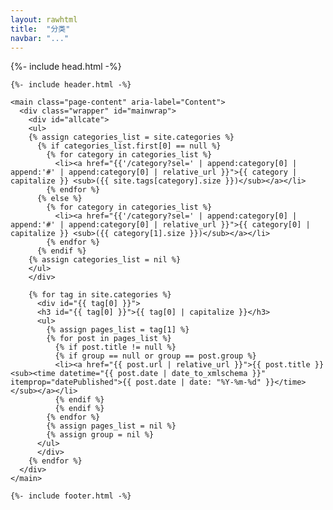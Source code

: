 ```yaml
---
layout: rawhtml
title:  "分类"
navbar: "..."
---
```


<html lang="zh-cn">

  {%- include head.html -%}

  <body>

    {%- include header.html -%}

    <main class="page-content" aria-label="Content">
      <div class="wrapper" id="mainwrap">
        <div id="allcate">
        <ul>
        {% assign categories_list = site.categories %}
          {% if categories_list.first[0] == null %}
            {% for category in categories_list %}
              <li><a href="{{'/category?sel=' | append:category[0] | append:'#' | append:category[0] | relative_url }}">{{ category | capitalize }} <sub>({{ site.tags[category].size }})</sub></a></li>
            {% endfor %}
          {% else %}
            {% for category in categories_list %}
              <li><a href="{{'/category?sel=' | append:category[0] | append:'#' | append:category[0] | relative_url }}">{{ category[0] | capitalize }} <sub>({{ category[1].size }})</sub></a></li>
            {% endfor %}
          {% endif %}
        {% assign categories_list = nil %}
        </ul>
        </div>

        {% for tag in site.categories %}
          <div id="{{ tag[0] }}">
          <h3 id="{{ tag[0] }}">{{ tag[0] | capitalize }}</h3>
          <ul>
            {% assign pages_list = tag[1] %}
            {% for post in pages_list %}
              {% if post.title != null %}
              {% if group == null or group == post.group %}
              <li><a href="{{ post.url | relative_url }}">{{ post.title }} <sub><time datetime="{{ post.date | date_to_xmlschema }}" itemprop="datePublished">{{ post.date | date: "%Y-%m-%d" }}</time></sub></a></li>
              {% endif %}
              {% endif %}
            {% endfor %}
            {% assign pages_list = nil %}
            {% assign group = nil %}
          </ul>
          </div>
        {% endfor %}
      </div>
    </main>

    {%- include footer.html -%}

  </body>
    <script type="text/javascript" language="Javascript">
    function getParameterByName(name, url) {
        if (!url) url = window.location.href;
        name = name.replace(/[\[\]]/g, '\\$&');
        var regex = new RegExp('[?&]' + name + '(=([^&#]*)|&|#|$)'),
            results = regex.exec(url);
        if (!results) return null;
        if (!results[2]) return '';
        return decodeURIComponent(results[2].replace(/\+/g, ' '));
    }
    if (getParameterByName('sel')!=null){
        var input = document.getElementById("mainwrap").getElementsByTagName("div");
        var inputList = Array.prototype.slice.call(input)
        inputList.forEach(function (value) {
            if (value.id=="allcate" || value.id!=getParameterByName('sel')){
                value.style.display="none";
            }
        });
    }
  </script>

</html>